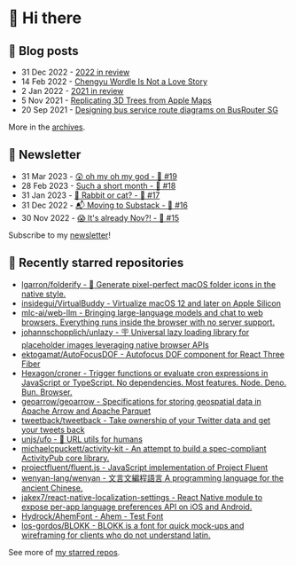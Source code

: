 # 👋 Hi there

## 📝 Blog posts

<!-- feed start -->
- 31 Dec 2022 - [2022 in review](https://cheeaun.com/blog/2022/12/2022-in-review/)
- 14 Feb 2022 - [Chengyu Wordle Is Not a Love Story](https://cheeaun.com/blog/2022/02/chengyu-wordle-is-not-a-love-story/)
- 2 Jan 2022 - [2021 in review](https://cheeaun.com/blog/2022/01/2021-in-review/)
- 5 Nov 2021 - [Replicating 3D Trees from Apple Maps](https://cheeaun.com/blog/2021/11/replicating-3d-trees-apple-maps/)
- 20 Sep 2021 - [Designing bus service route diagrams on BusRouter SG](https://cheeaun.com/blog/2021/09/bus-service-route-diagrams-busrouter-sg/)
<!-- feed end -->

More in the [archives](https://cheeaun.com/blog/archives/).

## 📰 Newsletter

<!-- newsletter start -->
- 31 Mar 2023 - [😲 oh my oh my god - 🥫 #19](https://cheeaun.substack.com/p/oh-my-oh-my-god-19)
- 28 Feb 2023 - [Such a short month - 🥫 #18](https://cheeaun.substack.com/p/such-a-short-month-18)
- 31 Jan 2023 - [🧧 Rabbit or cat? - 🥫 #17](https://cheeaun.substack.com/p/rabbit-or-cat-17)
- 31 Dec 2022 - [📬 Moving to Substack - 🥫 #16](https://cheeaun.substack.com/p/moving-to-substack-16)
- 30 Nov 2022 - [😱 It's already Nov?! - 🥫 #15](https://cheeaun.substack.com/p/it-s-already-nov-15-1433832)
<!-- newsletter end -->

Subscribe to my [newsletter](https://cheeaun.substack.com/)!

## 🌟 Recently starred repositories

<!-- starred repos start -->
- [lgarron/folderify - :file_folder: Generate pixel-perfect macOS folder icons in the native style.](https://github.com/lgarron/folderify)
- [insidegui/VirtualBuddy - Virtualize macOS 12 and later on Apple Silicon](https://github.com/insidegui/VirtualBuddy)
- [mlc-ai/web-llm - Bringing large-language models and chat to web browsers. Everything runs inside the browser with no server support.](https://github.com/mlc-ai/web-llm)
- [johannschopplich/unlazy - 🪧 Universal lazy loading library for placeholder images leveraging native browser APIs](https://github.com/johannschopplich/unlazy)
- [ektogamat/AutoFocusDOF - Autofocus DOF component for React Three Fiber](https://github.com/ektogamat/AutoFocusDOF)
- [Hexagon/croner - Trigger functions or evaluate cron expressions in JavaScript or TypeScript. No dependencies. Most features. Node. Deno. Bun. Browser.](https://github.com/Hexagon/croner)
- [geoarrow/geoarrow - Specifications for storing geospatial data in Apache Arrow and Apache Parquet](https://github.com/geoarrow/geoarrow)
- [tweetback/tweetback - Take ownership of your Twitter data and get your tweets back](https://github.com/tweetback/tweetback)
- [unjs/ufo - 🔗 URL utils for humans](https://github.com/unjs/ufo)
- [michaelcpuckett/activity-kit - An attempt to build a spec-compliant ActivityPub core library.](https://github.com/michaelcpuckett/activity-kit)
- [projectfluent/fluent.js - JavaScript implementation of Project Fluent](https://github.com/projectfluent/fluent.js)
- [wenyan-lang/wenyan - 文言文編程語言 A programming language for the ancient Chinese.](https://github.com/wenyan-lang/wenyan)
- [jakex7/react-native-localization-settings - React Native module to expose per-app language preferences API on iOS and Android.](https://github.com/jakex7/react-native-localization-settings)
- [Hydrock/AhemFont - Ahem - Test Font](https://github.com/Hydrock/AhemFont)
- [los-gordos/BLOKK - BLOKK is a font for quick mock-ups and wireframing for clients who do not understand latin.](https://github.com/los-gordos/BLOKK)
<!-- starred repos end -->

See more of [my starred repos](https://github.com/stars/cheeaun/).
